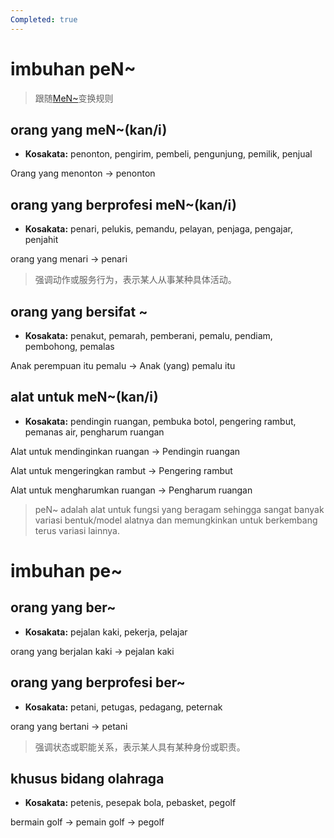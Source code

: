 ```yaml
---
Completed: true
---
```


# imbuhan peN\~

> 跟随[MeN~](U2%20-%20meN~.md#变换规则)变换规则

## orang yang meN\~(kan/i)

* **Kosakata:**
  penonton, pengirim, pembeli, pengunjung, pemilik, penjual

Orang yang menonton -> penonton

## orang yang berprofesi meN\~(kan/i)

* **Kosakata:**
  penari, pelukis, pemandu, pelayan, penjaga, pengajar, penjahit

orang yang menari -> penari

> 强调动作或服务行为，表示某人从事某种具体活动。

## orang yang bersifat \~

* **Kosakata:**
  penakut, pemarah, pemberani, pemalu, pendiam, pembohong, pemalas

Anak perempuan itu pemalu -> Anak (yang) pemalu itu

## alat untuk meN\~(kan/i)

* **Kosakata:**
  pendingin ruangan, pembuka botol, pengering rambut, pemanas air, pengharum ruangan

Alat untuk mendinginkan ruangan -> Pendingin ruangan

Alat untuk mengeringkan rambut -> Pengering rambut

Alat untuk mengharumkan ruangan -> Pengharum ruangan

> peN\~ adalah alat untuk fungsi yang beragam sehingga sangat banyak variasi bentuk/model alatnya dan memungkinkan untuk berkembang terus variasi lainnya.

# imbuhan pe\~

## orang yang ber\~

* **Kosakata:**
  pejalan kaki, pekerja, pelajar

orang yang berjalan kaki -> pejalan kaki

## orang yang berprofesi ber\~

* **Kosakata:**
  petani, petugas, pedagang, peternak

orang yang bertani -> petani

> 强调状态或职能关系，表示某人具有某种身份或职责。

## khusus bidang olahraga

* **Kosakata:**
  petenis, pesepak bola, pebasket, pegolf

bermain golf -> pemain golf -> pegolf
